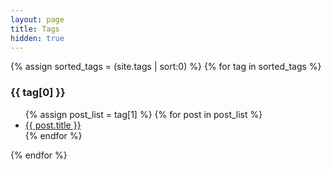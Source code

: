 ```yaml
---
layout: page
title: Tags
hidden: true
---
```



{% assign sorted_tags = (site.tags | sort:0) %}
{% for tag in sorted_tags  %}
  <h3 id="{{ tag[0] }}-ref">{{ tag[0] }}</h3>
  <ul>
    {% assign post_list = tag[1] %}
    {% for post in post_list %}
         <li><a href="{{ post.url }}">{{ post.title }}</a></li>
    {% endfor %}
  </ul>
{% endfor %}
